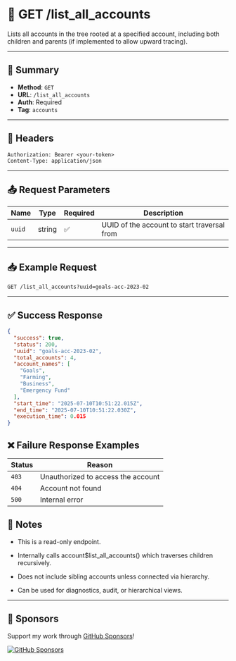 # 🌲 GET /list_all_accounts

Lists all accounts in the tree rooted at a specified account, including both children and parents (if implemented to allow upward tracing).

---

## 📌 Summary

- **Method**: `GET`
- **URL**: `/list_all_accounts`
- **Auth**: Required
- **Tag**: `accounts`

---

## 🔐 Headers

```
Authorization: Bearer <your-token>
Content-Type: application/json
```


---

## 📤 Request Parameters

| Name   | Type   | Required | Description                                 |
|--------|--------|----------|---------------------------------------------|
| `uuid` | string | ✅       | UUID of the account to start traversal from |

---

## 📥 Example Request

```
GET /list_all_accounts?uuid=goals-acc-2023-02
```

---

## ✅ Success Response

```json
{
  "success": true,
  "status": 200,
  "uuid": "goals-acc-2023-02",
  "total_accounts": 4,
  "account_names": [
    "Goals",
    "Farming",
    "Business",
    "Emergency Fund"
  ],
  "start_time": "2025-07-10T10:51:22.015Z",
  "end_time": "2025-07-10T10:51:22.030Z",
  "execution_time": 0.015
}
```
## ❌ Failure Response Examples

| Status | Reason                             |
| ------ | ---------------------------------- |
| `403`  | Unauthorized to access the account |
| `404`  | Account not found                  |
| `500`  | Internal error                     |


## 🧠 Notes
- This is a read-only endpoint.
- Internally calls account$list_all_accounts() which traverses children recursively.

- Does not include sibling accounts unless connected via hierarchy.

- Can be used for diagnostics, audit, or hierarchical views.

---
## 💖 Sponsors

Support my work through [GitHub Sponsors](https://github.com/sponsors/statisticsguru1)!

[![GitHub Sponsors](https://img.shields.io/github/sponsors/statisticsguru1?style=flat-square)](https://github.com/sponsors/statisticsguru1)
